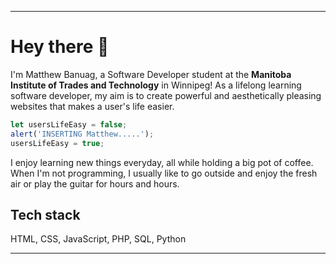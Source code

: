 ***
# **Hey there 👋** 
I'm Matthew Banuag, a Software Developer student at the **Manitoba Institute of Trades and Technology** in Winnipeg!
As a lifelong learning software developer, my aim is to create powerful and aesthetically pleasing websites that makes a user's life easier.
```JavaScript
let usersLifeEasy = false;
alert('INSERTING Matthew.....');
usersLifeEasy = true;
```
I enjoy learning new things everyday, all while holding a big pot of coffee. When I'm not programming, I usually like to go outside and
enjoy the fresh air or play the guitar for hours and hours.

Tech stack
--
HTML, CSS, JavaScript, PHP, SQL, Python
***
